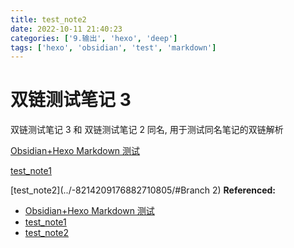 ```yaml
---
title: test_note2
date: 2022-10-11 21:40:23
categories: ['9.输出', 'hexo', 'deep']
tags: ['hexo', 'obsidian', 'test', 'markdown']
---
```


# 双链测试笔记 3

双链测试笔记 3 和 双链测试笔记 2 同名, 用于测试同名笔记的双链解析

[Obsidian+Hexo Markdown 测试](../733033394164883733/#链接)

[test_note1](../-3785426760697795128)

[test_note2](../-8214209176882710805/#Branch 2)
**Referenced:**

- [Obsidian+Hexo Markdown 测试](../733033394164883733)
- [test_note1](../-3785426760697795128)
- [test_note2](../-8214209176882710805)